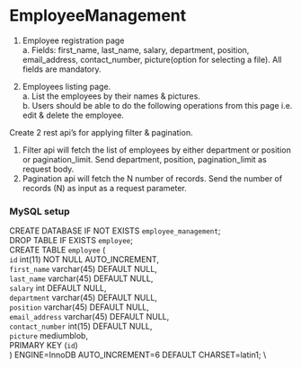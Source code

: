 # EmployeeManagement

1. Employee registration page \
  a. Fields: first_name, last_name, salary, department, position, email_address,
     contact_number, picture(option for selecting a file). All fields are mandatory.

2. Employees listing page.\
   a. List the employees by their names & pictures.\
   b. Users should be able to do the following operations from this page i.e.
edit & delete the employee.

Create 2 rest api’s for applying filter & pagination. 
  1. Filter api will fetch the list of employees by either department or position or
     pagination_limit. Send department, position, pagination_limit as request body. 
  2. Pagination api will fetch the N number of records. Send the number of
     records (N) as input as a request parameter.
     
### MySQL setup
CREATE DATABASE  IF NOT EXISTS `employee_management`; \
DROP TABLE IF EXISTS `employee`; \
CREATE TABLE `employee` ( \
  `id` int(11) NOT NULL AUTO_INCREMENT, \
  `first_name` varchar(45) DEFAULT NULL, \
  `last_name` varchar(45) DEFAULT NULL, \
  `salary` int DEFAULT NULL, \
  `department` varchar(45) DEFAULT NULL, \
   `position` varchar(45) DEFAULT NULL, \
  `email_address` varchar(45) DEFAULT NULL, \
  `contact_number` int(15) DEFAULT NULL, \
  `picture` mediumblob, \
  PRIMARY KEY (`id`) \
) ENGINE=InnoDB AUTO_INCREMENT=6 DEFAULT CHARSET=latin1; \
